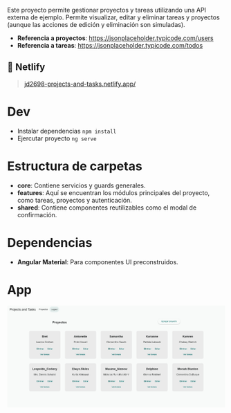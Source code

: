 Este proyecto permite gestionar proyectos y tareas utilizando una API externa de ejemplo. Permite visualizar, editar y eliminar tareas y proyectos (aunque las acciones de edición y eliminación son simuladas).

- **Referencia a proyectos**: https://jsonplaceholder.typicode.com/users
- **Referencia a tareas**: https://jsonplaceholder.typicode.com/todos

## 🚀 Netlify

> [ jd2698-projects-and-tasks.netlify.app/](https://jd2698-projects-and-tasks.netlify.app/)


# Dev

- Instalar dependencias `npm install`
- Ejercutar proyecto `ng serve`

# Estructura de carpetas

- **core**: Contiene servicios y guards generales.
- **features**: Aquí se encuentran los módulos principales del proyecto, como tareas, proyectos y autenticación.
- **shared**: Contiene componentes reutilizables como el modal de confirmación.

# Dependencias

- **Angular Material**: Para componentes UI preconstruidos.

# App

![image showing app](public/app.jpg)
